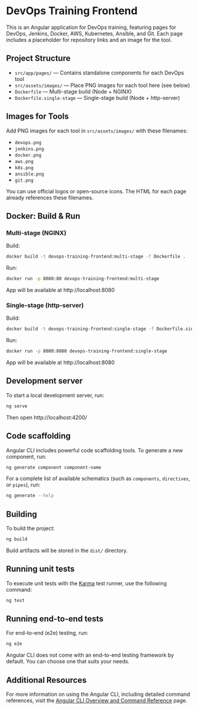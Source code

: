 
# DevOps Training Frontend

This is an Angular application for DevOps training, featuring pages for DevOps, Jenkins, Docker, AWS, Kubernetes, Ansible, and Git. Each page includes a placeholder for repository links and an image for the tool.

## Project Structure

- `src/app/pages/` — Contains standalone components for each DevOps tool
- `src/assets/images/` — Place PNG images for each tool here (see below)
- `Dockerfile` — Multi-stage build (Node + NGINX)
- `Dockerfile.single-stage` — Single-stage build (Node + http-server)
## Images for Tools

Add PNG images for each tool in `src/assets/images/` with these filenames:

- `devops.png`
- `jenkins.png`
- `docker.png`
- `aws.png`
- `k8s.png`
- `ansible.png`
- `git.png`

You can use official logos or open-source icons. The HTML for each page already references these filenames.

## Docker: Build & Run

### Multi-stage (NGINX)

Build:
```bash
docker build -t devops-training-frontend:multi-stage -f Dockerfile .
```
Run:
```bash
docker run -p 8080:80 devops-training-frontend:multi-stage
```
App will be available at http://localhost:8080

### Single-stage (http-server)

Build:
```bash
docker build -t devops-training-frontend:single-stage -f Dockerfile.single-stage .
```
Run:
```bash
docker run -p 8080:8080 devops-training-frontend:single-stage
```
App will be available at http://localhost:8080



## Development server

To start a local development server, run:

```bash
ng serve
```

Then open http://localhost:4200/

## Code scaffolding

Angular CLI includes powerful code scaffolding tools. To generate a new component, run:

```bash
ng generate component component-name
```

For a complete list of available schematics (such as `components`, `directives`, or `pipes`), run:

```bash
ng generate --help
```


## Building

To build the project:

```bash
ng build
```

Build artifacts will be stored in the `dist/` directory.

## Running unit tests

To execute unit tests with the [Karma](https://karma-runner.github.io) test runner, use the following command:

```bash
ng test
```

## Running end-to-end tests

For end-to-end (e2e) testing, run:

```bash
ng e2e
```

Angular CLI does not come with an end-to-end testing framework by default. You can choose one that suits your needs.

## Additional Resources

For more information on using the Angular CLI, including detailed command references, visit the [Angular CLI Overview and Command Reference](https://angular.dev/tools/cli) page.
